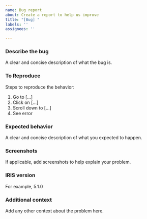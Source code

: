 ```yaml
---
name: Bug report
about: Create a report to help us improve
title: "[Bug] "
labels: ''
assignees: ''

---
```


### Describe the bug
A clear and concise description of what the bug is.

### To Reproduce
Steps to reproduce the behavior:
1. Go to [...]
2. Click on [...]
3. Scroll down to [...]
4. See error

### Expected behavior
A clear and concise description of what you expected to happen.

### Screenshots
If applicable, add screenshots to help explain your problem.

### IRIS version
For example, 5.1.0

### Additional context
Add any other context about the problem here.
